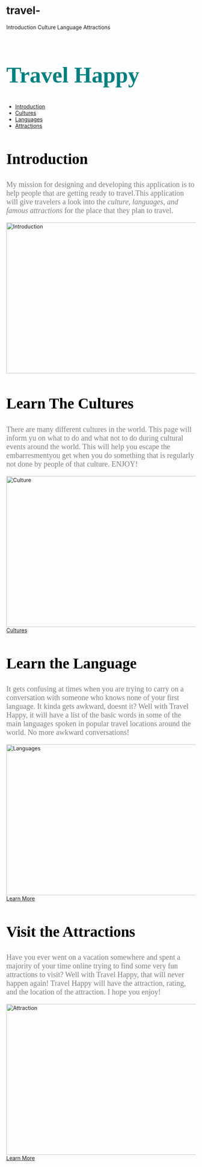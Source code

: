 # travel- <DOCTYPE html>
  <html>
	<head>
  	<title> Travel Happy </title>
	</head>
	<body>
  	<nav>
    	<a href"index.html">Introduction</a>
    	<a href"culture.html">Culture</a>
    	<a href"languages.html">Language</a>
    	<a href"attractions.html">Attractions</a>
  	</nav>
  	<h1 style="color: Teal; font-size: 60px; font-family: Garamond"> Travel Happy</h1>
  	<nav>
    	<ul>
      	<li><a href="#introduction">Introduction</a></li>
      	<li><a href="#cultures">Cultures</a></li>
      	<li><a href="#languages">Languages</a></li>
      	<li><a href="#attractions">Attractions</a></li>
    	</ul>
  	</nav>  
  	<div id="introduction">
    	<h2 style="color: black; font-size: 40px; font-family: Garamond"> Introduction </h2>
    	<p style="color: gray; font-size: 20px; font-family:Garamond ">My mission for designing and developing this application is to help people that are getting ready to travel.This application will give travelers a look into the<em> culture, languages, and famous attractions</em> for the place that they plan to travel. </p>
      	<img src="https://static.pexels.com/photos/185933/pexels-photo-185933.jpeg" width="790" height="400" alt="Introduction">
    	<div id="culture">
      	<h2 style="color: black; font-size: 40px; font-family: Garamond">Learn The Cultures</h2>
      	<p style="color: gray; font-size: 20px; font-family:Garamond ">There are many different cultures in the world. This page will inform yu on what to do and what not to do during cultural events around the world. This will help you escape the embarresmentyou get when you do something that is regularly not done by people of that culture. ENJOY!</p>
        	<img src="https://static.pexels.com/photos/267946/pexels-photo-267946.jpeg" width="790" height="400" alt="Culture">
     <a href="culture.html" title="Cultures">Cultures</a>
      	<div id="languages">
        	<h2 style="color: black; font-size: 40px; font-family: Garamond"> Learn the Language </h2>
          <p style="color: gray; font-size: 20px; font-family:Garamond "> It gets confusing at times when you are trying to carry on a conversation with someone who knows none of your first language. It kinda gets awkward, doesnt it? Well with Travel Happy, it will have a list of the basic words in some of the main languages spoken in popular travel locations around the world. No more awkward conversations!</p>
          	<img src="https://static.pexels.com/photos/54257/pexels-photo-54257.jpeg" width="790" height="400" alt="Languages">
          <div id="button"><a href="languages.html">Learn More</a></div>
        	<div id="attractions">
          	<h2 style="color: black; font-size: 40px; font-family: Garamond"> Visit the Attractions </h2>
            <p style="color: gray; font-size: 20px; font-family:Garamond"> Have you ever went on a vacation somewhere and spent a majority of your time online trying to find some very fun attractions to visit? Well with Travel Happy, that will never happen again! Travel Happy will have the attraction, rating, and the location of the attraction. I hope you enjoy!</p>
          	<img src="https://static.pexels.com/photos/548222/pexels-photo-548222.jpeg" width="790" height="400" alt="Attraction">
            	<div id="button"><a href="attractions.html">Learn More</a></div>
